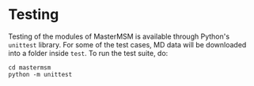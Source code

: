 # Testing

Testing of the modules of MasterMSM is available through Python's `unittest` library. For some of the test cases, MD data will be downloaded into a folder inside `test`. To run the test suite, do:

```
cd mastermsm
python -m unittest
```
